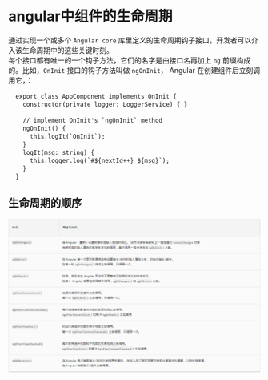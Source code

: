 # angular中组件的生命周期

通过实现一个或多个 `Angular core` 库里定义的生命周期钩子接口，开发者可以介入该生命周期中的这些关键时刻。<br>
每个接口都有唯一的一个钩子方法，它们的名字是由接口名再加上 `ng` 前缀构成的。比如，`OnInit` 接口的钩子方法叫做 `ngOnInit`， Angular 在创建组件后立刻调用它，：

```
  export class AppComponent implements OnInit {
    constructor(private logger: LoggerService) { }

    // implement OnInit's `ngOnInit` method
    ngOnInit() {
      this.logIt(`OnInit`);
    }
    logIt(msg: string) {
      this.logger.log(`#${nextId++} ${msg}`);
    }
  }

```

## 生命周期的顺序

![生命周期顺序图](https://github.com/angular-resource/-angular-cli-Instructions/blob/master/images/life-cycle.png 'angular生命周期顺序图')

